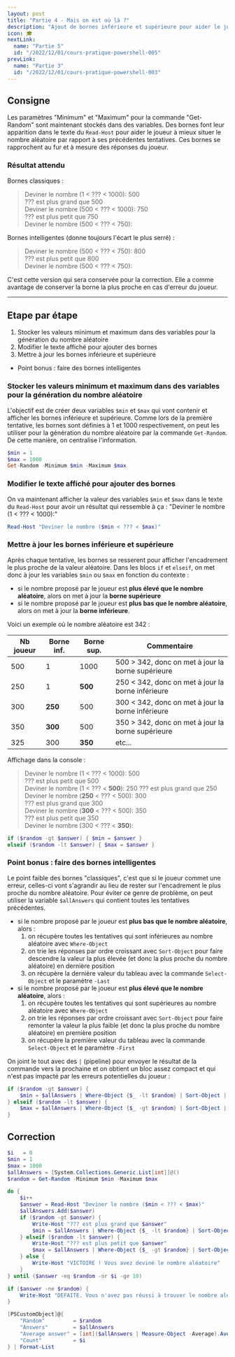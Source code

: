 ```yaml
---
layout: post
title: "Partie 4 - Mais on est où là ?"
description: "Ajout de bornes inférieure et supérieure pour aider le joueur à deviner le nombre aléatoire"
icon: 🎓
nextLink:
  name: "Partie 5"
  id: "/2022/12/01/cours-pratique-powershell-005"
prevLink:
  name: "Partie 3"
  id: "/2022/12/01/cours-pratique-powershell-003"
---
```


## Consigne

Les paramètres "Minimum" et "Maximum" pour la commande "Get-Random" sont maintenant stockés dans des variables. Des bornes font leur apparition dans le texte du `Read-Host` pour aider le joueur à mieux situer le nombre aléatoire par rapport à ses précédentes  tentatives. Ces bornes se rapprochent au fur et à mesure des réponses du joueur.

### Résultat attendu

Bornes classiques :

> Deviner le nombre (1 < ??? < 1000): 500\
> ??? est plus grand que 500\
> Deviner le nombre (500 < ??? < 1000): 750\
> ??? est plus petit que 750\
> Deviner le nombre (500 < ??? < 750):

Bornes intelligentes (donne toujours l'écart le plus serré) :

> Deviner le nombre (500 < ??? < 750): 800\
> ??? est plus petit que 800\
> Deviner le nombre (500 < ??? < 750):

C'est cette version qui sera conservée pour la correction. Elle a comme avantage de conserver la borne la plus proche en cas d'erreur du joueur.

---

## Etape par étape

1. Stocker les valeurs minimum et maximum dans des variables pour la génération du nombre aléatoire
2. Modifier le texte affiché pour ajouter des bornes
3. Mettre à jour les bornes inférieure et supérieure
  - Point bonus : faire des bornes intelligentes

### Stocker les valeurs minimum et maximum dans des variables pour la génération du nombre aléatoire

L'objectif est de créer deux variables `$min` et `$max` qui vont contenir et afficher les bornes inférieure et supérieure. Comme lors de la première tentative, les bornes sont définies à 1 et 1000 respectivement, on peut les utiliser pour la génération du nombre aléatoire par la commande `Get-Random`. De cette manière, on centralise l'information.

```powershell
$min = 1
$max = 1000
Get-Random -Minimum $min -Maximum $max
```

### Modifier le texte affiché pour ajouter des bornes

On va maintenant afficher la valeur des variables `$min` et `$max` dans le texte du `Read-Host` pour avoir un résultat qui ressemble à ça : "Deviner le nombre (1 < ??? < 1000):"

```powershell
Read-Host "Deviner le nombre ($min < ??? < $max)"
```

### Mettre à jour les bornes inférieure et supérieure

Après chaque tentative, les bornes se resserent pour afficher l'encadrement le plus proche de la valeur aléatoire. Dans les blocs `if` et `elseif`, on met donc à jour les variables `$min` ou `$max` en fonction du contexte :

- si le nombre proposé par le joueur est **plus élevé que le nombre aléatoire**, alors on met à jour la **borne supérieure**
- si le nombre proposé par le joueur est **plus bas que le nombre aléatoire**, alors on met à jour la **borne inférieure**.

Voici un exemple où le nombre aléatoire est 342 :

Nb joueur | Borne inf. | Borne sup. | Commentaire
--------- | ---------- | ---------- | -----------
500 | 1 | 1000 | 500 > 342, donc on met à jour la borne supérieure
250 | 1 | **500** | 250 < 342, donc on met à jour la borne inférieure
300 | **250** | 500 | 300 < 342, donc on met à jour la borne inférieure
350 | **300** | 500 | 350 > 342, donc on met à jour la borne supérieure
325 | 300 | **350** | etc...

Affichage dans la console :

> Deviner le nombre (1 < ??? < 1000): 500\
> ??? est plus petit que 500\
> Deviner le nombre (1 < ??? < **500**): 250
> ??? est plus grand que 250\
> Deviner le nombre (**250** < ??? < 500): 300\
> ??? est plus grand que 300\
> Deviner le nombre (**300** < ??? < 500): 350\
> ??? est plus petit que 350\
> Deviner le nombre (300 < ??? < **350**):

```powershell
if ($random -gt $answer) { $min = $answer }
elseif ($random -lt $answer) { $max = $answer }
```

### Point bonus : faire des bornes intelligentes

Le point faible des bornes "classiques", c'est que si le joueur commet une erreur, celles-ci vont s'agrandir au lieu de rester sur l'encadrement le plus proche du nombre aléatoire. Pour éviter ce genre de problème, on peut utiliser la variable `$allAnswers` qui contient toutes les tentatives précédentes.

- si le nombre proposé par le joueur est **plus bas que le nombre aléatoire**, alors :
  1. on récupère toutes les tentatives qui sont inférieures au nombre aléatoire avec `Where-Object`
  2. on trie les réponses par ordre croissant avec `Sort-Object` pour faire descendre la valeur la plus élevée (et donc la plus proche du nombre aléatoire) en dernière position
  3. on récupère la dernière valeur du tableau avec la commande `Select-Object` et le paramètre `-Last`
- si le nombre proposé par le joueur est **plus élevé que le nombre aléatoire**, alors :
  1. on récupère toutes les tentatives qui sont supérieures au nombre aléatoire avec `Where-Object`
  2. on trie les réponses par ordre croissant avec `Sort-Object` pour faire remonter la valeur la plus faible (et donc la plus proche du nombre aléatoire) en première position
  3. on récupère la première valeur du tableau avec la commande `Select-Object` et le paramètre `-First`

On joint le tout avec des `|` (pipeline) pour envoyer le résultat de la commande vers la prochaine et on obtient un bloc assez compact et qui n'est pas impacté par les erreurs potentielles du joueur :

```powershell
if ($random -gt $answer) { 
    $min = $allAnswers | Where-Object {$_ -lt $random} | Sort-Object | Select-Object -Last 1
} elseif ($random -lt $answer) { 
    $max = $allAnswers | Where-Object {$_ -gt $random} | Sort-Object | Select-Object -First 1
}
```

## Correction

```powershell
$i   = 0
$min = 1
$max = 1000
$allAnswers = [System.Collections.Generic.List[int]]@()
$random = Get-Random -Minimum $min -Maximum $max

do {
    $i++
    $answer = Read-Host "Deviner le nombre ($min < ??? < $max)"
    $allAnswers.Add($answer)
    if ($random -gt $answer) { 
        Write-Host "??? est plus grand que $answer"
        $min = $allAnswers | Where-Object {$_ -lt $random} | Sort-Object | Select-Object -Last 1
    } elseif ($random -lt $answer) {
        Write-Host "??? est plus petit que $answer"
        $max = $allAnswers | Where-Object {$_ -gt $random} | Sort-Object | Select-Object -First 1
    } else {
        Write-Host "VICTOIRE ! Vous avez deviné le nombre aléatoire"
    }
} until ($answer -eq $random -or $i -ge 10)

if ($answer -ne $random) { 
    Write-Host "DEFAITE. Vous n'avez pas réussi à trouver le nombre aléatoire"
}

[PSCustomObject]@{
    "Random"         = $random
    "Answers"        = $allAnswers
    "Average answer" = [int]($allAnswers | Measure-Object -Average).Average
    "Count"          = $i
} | Format-List
```
